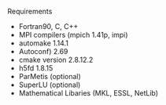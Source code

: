 
Requirements 
  * Fortran90, C, C++
  * MPI compilers (mpich 1.41p, impi)
  * automake 1.14.1
  * Autoconf) 2.69
  * cmake version 2.8.12.2
  * h5fd 1.8.15
  * ParMetis (optional)
  * SuperLU (optional)
  * Mathematical Libaries (MKL, ESSL, NetLib)


